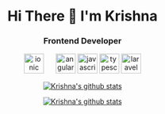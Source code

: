 <h1 align="center"> Hi There 👋  I'm Krishna</h1>

<h3 align="center">Frontend Developer</h3>

<p align="center">
  <img src="https://www.vectorlogo.zone/logos/ionicframework/ionicframework-icon.svg" alt="ionic" width="40" height="40" style="margin-right: 20;"/>
  <img src="https://seeklogo.com/images/A/angular-logo-CF8B6B5B10-seeklogo.com.png" alt="angular" width="40" height="40"/>
  <img src="https://upload.vectorlogo.zone/logos/javascript/images/239ec8a4-163e-4792-83b6-3f6d96911757.svg" alt="javascript" width="40" height="40"/>  
  <img src="https://www.vectorlogo.zone/logos/typescriptlang/typescriptlang-icon.svg" alt="typescript" width="40" height="40"/> 
  <img src="https://upload.vectorlogo.zone/logos/laravel/images/fd9bffa7-873e-4946-92bc-815ed69faeec.svg" alt="laravel" width="40" height="40"/>
 </p>

<p align="center">
  <a href="https://github.com/krishnaprasad4444">
    <img src="https://github-readme-stats.vercel.app/api?username=krishnaprasad4444&count_private=true&hide_border=true&show_icons=true" alt="Krishna's github stats">
  </a>
</p>

<p align="center">
  <a href="https://github.com/krishnaprasad4444">
    <img src="https://github-readme-stats.vercel.app/api/top-langs/?username=krishnaprasad4444&layout=compact&hide_border=true&show_icons=true&count_private=true" alt="Krishna's github stats">
  </a>
</p>
